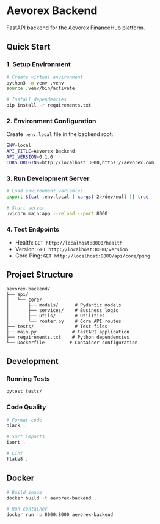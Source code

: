 # Aevorex Backend

FastAPI backend for the Aevorex FinanceHub platform.

## Quick Start

### 1. Setup Environment

```bash
# Create virtual environment
python3 -m venv .venv
source .venv/bin/activate

# Install dependencies
pip install -r requirements.txt
```

### 2. Environment Configuration

Create `.env.local` file in the backend root:

```bash
ENV=local
API_TITLE=Aevorex Backend
API_VERSION=0.1.0
CORS_ORIGINS=http://localhost:3000,https://aevorex.com
```

### 3. Run Development Server

```bash
# Load environment variables
export $(cat .env.local | xargs) 2>/dev/null || true

# Start server
uvicorn main:app --reload --port 8000
```

### 4. Test Endpoints

- Health: `GET http://localhost:8000/health`
- Version: `GET http://localhost:8000/version`
- Core Ping: `GET http://localhost:8000/api/core/ping`

## Project Structure

```
aevorex-backend/
├── api/
│   └── core/
│       ├── models/      # Pydantic models
│       ├── services/    # Business logic
│       ├── utils/       # Utilities
│       └── router.py    # Core API routes
├── tests/               # Test files
├── main.py             # FastAPI application
├── requirements.txt    # Python dependencies
└── Dockerfile         # Container configuration
```

## Development

### Running Tests

```bash
pytest tests/
```

### Code Quality

```bash
# Format code
black .

# Sort imports
isort .

# Lint
flake8 .
```

## Docker

```bash
# Build image
docker build -t aevorex-backend .

# Run container
docker run -p 8000:8000 aevorex-backend
```
